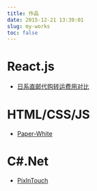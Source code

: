 ```yaml
---
title: 作品
date: 2015-12-21 13:39:01
slug: my-works
toc: false
---
```


# React.js
* [日系直邮代购转运费用对比](http://works.xingoxu.com/buy-calc/)

# HTML/CSS/JS
* [Paper-White](https://blog.xingoxu.com/2016/03/hexo-theme-paper-white/)

# C#.Net
* [PixInTouch](https://blog.xingoxu.com/2015/12/PixInTouch/)
